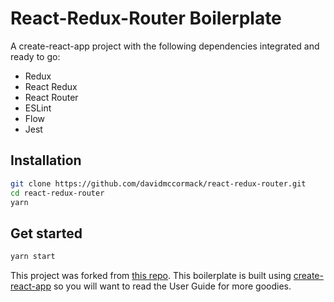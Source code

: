 # React-Redux-Router Boilerplate

A create-react-app project with the following dependencies integrated and ready to go:
* Redux
* React Redux
* React Router
* ESLint
* Flow
* Jest

## Installation

```bash
git clone https://github.com/davidmccormack/react-redux-router.git
cd react-redux-router
yarn
```

## Get started

```bash
yarn start
```

This project was forked from [this repo](https://github.com/davidmccormack/react-redux-router.git).
This boilerplate is built using [create-react-app](https://github.com/facebook/create-react-app) so you will want to read the User Guide for more goodies.
